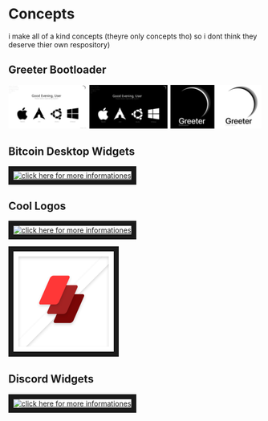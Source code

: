 # Concepts
i make all of a kind concepts (theyre only concepts tho) so i dont think they deserve thier own respository)


## Greeter Bootloader
![alt text](https://github.com/L30ZMine/Concepts/blob/main/Greeter%20(Bootloader)/Greeter_Bootloader.png?raw=true)

## Bitcoin Desktop Widgets

<a href="https://github.com/L30ZMine/L30ZMine/blob/main/MOREINFO.md
" target="_blank"><img src="https://github.com/L30ZMine/Concepts/blob/main/bitcoin/Unbenannt%20%E2%80%94%2019.%20Februar%2C%2008.44.20.png" 
alt="click here for more informationes" width="200" height="200" border="10" /></a>

## Cool Logos

<a href="https://github.com/L30ZMine/L30ZMine/blob/main/MOREINFO.md
" target="_blank"><img src="https://github.com/L30ZMine/Concepts/blob/main/cool%20logo%20designs/Benutzerdefiniert%20%E2%80%93%202.png?raw=true" 
alt="click here for more informationes" width="200" height="200" border="10" /></a>

<a href="https://github.com/L30ZMine/L30ZMine/blob/main/MOREINFO.md
" target="_blank"><img src="https://github.com/L30ZMine/Concepts/blob/main/cool%20logo%20designs/litrally%20just%20a%20test%20picture%20(but%20also%20a%20nice%20logo).png?raw=true" 
alt="click here for more informationes" width="200" height="200" border="10" /></a>

## Discord Widgets 

<a href="https://github.com/L30ZMine/L30ZMine/blob/main/MOREINFO.md
" target="_blank"><img src="https://github.com/L30ZMine/Concepts/blob/main/discord%20widget/Web%201920%20%E2%80%93%201.png?raw=true" 
alt="click here for more informationes" width="480" height="270" border="10" /></a>

